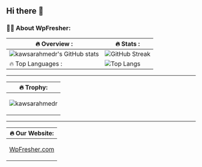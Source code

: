 ## Hi there 👋

### :woman_technologist: About WpFresher:
| :fire: Overview : | :fire: Stats : |
| ------------- | ------------- |
| ![kawsarahmedr's GitHub stats](https://github-readme-stats.vercel.app/api?username=kawsarahmedr&theme=tokyonight&show_icons=true&locale=en&card_width=575) | ![GitHub Streak](http://github-readme-streak-stats.herokuapp.com?user=kawsarahmedr&theme=dark&background=000000&card_width=575) | 
| :fire: Top Languages : | ![Top Langs](https://github-readme-stats.vercel.app/api/top-langs/?username=kawsarahmedr&layout=compact&theme=vision-friendly-dark&card_width=575) |

---

| :fire: Trophy: |
| ------------- |
| <p align="left"><img src="https://github-profile-trophy.vercel.app/?username=kawsarahmedr&margin-w=15&margin-h=15" alt="kawsarahmedr" /></p> |

---

| :fire: Our Website: |
| ------------- |
| <p align="left"><a href="https//:wpfresher.com" target="_blank">WpFresher.com</a></p> |
